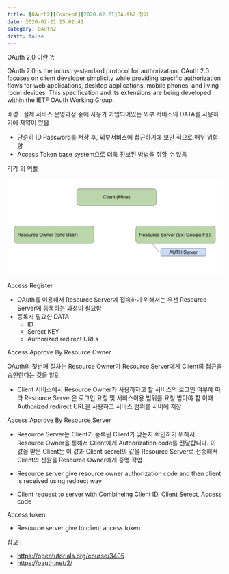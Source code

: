 ```yaml
---
title: [OAuth2][Concept][2020.02.21]OAuth2 정리
date: 2020-02-21 15:02:41
category: OAuth2 
draft: false
---
```


OAuth 2.0 이란 ?:

OAuth 2.0 is the industry-standard protocol for authorization. OAuth 2.0 focuses on client developer simplicity while providing specific authorization flows for web applications, desktop applications, mobile phones, and living room devices. This specification and its extensions are being developed within the IETF OAuth Working Group.


배경 :
실제 서비스 운영과정 중에 사용가 가입되어있는 외부 서비스의 DATA를 사용하기에 제약이 있음
- 단순히 ID Password를 저장 후, 외부서비스에 접근하기에 보안 적으로 매우 위험함
- Access Token base system으로 더욱 진보된 방법을 취할 수 있음

각각 의 역할

![Parts](https://github.com/superbderrick/Blog/blob/master/content/blog/OAuth2%20/part.png?raw=true)


Access Register
- OAuth를 이용해서 Resource Server에 접속하기 위해서는 우선 Resource Server에 등록하는 과정이 필요함
- 등록시 필요한 DATA
  - ID
  - Serect KEY
  - Authorized redirect URLs

Access Approve By Resource Owner 

OAuth의 첫번째 절차는 Resource Owner가 Resource Server에게 Client의 접근을 승인한다는 것을 알림

-  Client 서비스에서 Resource Owner가 사용하자고 할 서비스의 로그인 여부에 따라 Resource Server은 로그인 요청 및 서비스이용 범위를 요청 받아야 함 이때 Authorized redirect URL을 사용하고 서비스 범위를 서버에 저장


Access Approve By Resource Server

- Resource Server는 Client가 등록된 Client가 맞는지 확인하기 위해서 Resource Owner을 통해서 Client에게 Authorization code를 전달합니다. 이 값을 받은 Client는 이 값과 Client secret의 값을 Resource Server로 전송해서 Client의 신원을 Resource Owner에게 증명 작업

- Resource server give resource owner authorization code and then client is received using redirect way
- Client request to server with Combineing Client ID, Client Serect, Access code 


Access token

- Resource server give to client access token




참고 : 

- https://opentutorials.org/course/3405
- https://oauth.net/2/
